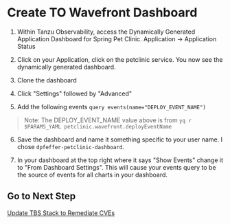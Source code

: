 # Create TO Wavefront Dashboard

1. Within Tanzu Observability, access the Dynamically Generated Application Dashboard for Spring Pet Clinic.  Application -> Application Status

2. Click on your Application, click on the petclinic service.  You now see the dynamically generated dashboard.

3. Clone the dashboard

4. Click "Settings" followed by "Advanced"

5. Add the following events `query events(name="DEPLOY_EVENT_NAME")`

>Note: The DEPLOY_EVENT_NAME value above is from `yq r $PARAMS_YAML petclinic.wavefront.deployEventName`

6. Save the dashboard and name it something specific to your user name.  I chose `dpfeffer-petclinic-dashboard`.

7. In your dashboard at the top right where it says "Show Events" change it to "From Dashboard Settings". This will cause your events query to be the source of events for all charts in your dashboard.

## Go to Next Step

[Update TBS Stack to Remediate CVEs](10-tbs-stack-update.md)